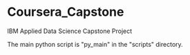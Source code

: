 # Coursera_Capstone
IBM Applied Data Science Capstone Project

The main python script is "py_main" in the "scripts" directory.
